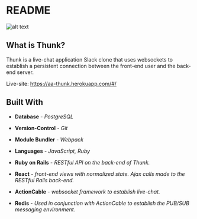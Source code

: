 # README

![alt text](https://github.com/Roots2D/thunk/blob/master/app/assets/images/thunk_logo.png "Logo Title Text 1")

## What is Thunk?

  Thunk is a live-chat application Slack clone that uses websockets to establish
  a persistent connection between the front-end user and the back-end server.

Live-site: https://aa-thunk.herokuapp.com/#/

## Built With

- **Database** - *PostgreSQL*
- **Version-Control** - *Git*
- **Module Bundler** - *Webpack*
- **Languages** - *JavaScript, Ruby*

- **Ruby on Rails** - *RESTful API on the back-end of Thunk.*

- **React** - *front-end views with normalized state. Ajax calls made to the RESTful Rails back-end.*

- **ActionCable** - *websocket framework to establish live-chat.*

- **Redis** - *Used in conjunction with ActionCable to establish the PUB/SUB messaging environment.*

